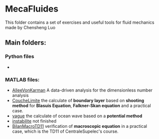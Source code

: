 # MecaFluides
This folder contains a set of exercises and useful tools for fluid mechanics made by Chensheng Luo

## Main folders:

### Python files
- 
### MATLAB files:
- [AlleeVonKarman](/AlleeVonKarman) A data-driven analysis for the dimensionless number analysis
- [CoucheLimite](/CoucheLimite) the calculate of **boundary layer** based on **shooting method** for **Blasuis Equation**, **Falkner-Skan equation** and a practical case.
- [vague](/vague) the calculate of ocean wave based on a **potential method**
- [instabilite](/instabilite) not finished
- [BilanMacroTD11](/BilanMacroTD11) verification of **macroscopic equation** in a practical case, which is the TD11 of CentraleSupelec's course.
